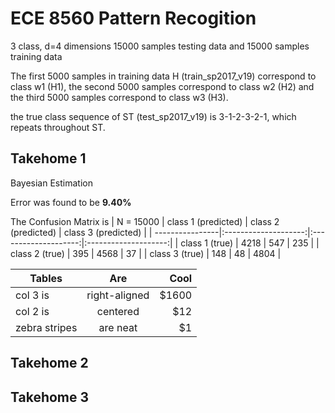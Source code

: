 # ECE 8560 Pattern Recogition

3 class, d=4 dimensions 15000 samples testing data and 15000 samples training data

The first 5000 samples in training data H (train_sp2017_v19) correspond to class w1 (H1), the second 5000 samples correspond to class w2 (H2) and the third 5000 samples correspond to class w3 (H3).

the true class sequence of ST (test_sp2017_v19) is 3-1-2-3-2-1, which repeats throughout ST.

## Takehome 1
Bayesian Estimation

Error was found to be **9.40%**

The Confusion Matrix is
| N = 15000       | class 1 (predicted)  | class 2 (predicted)  | class 3 (predicted)  |
| ----------------|:--------------------:|:--------------------:|:--------------------:|
| class 1 (true)  | 4218 | 547 | 235 |
| class 2 (true)  | 395 | 4568 | 37 |
| class 3 (true)  | 148 | 48 | 4804 | 

| Tables        | Are           | Cool  |
| ------------- |:-------------:| -----:|
| col 3 is      | right-aligned | $1600 |
| col 2 is      | centered      |   $12 |
| zebra stripes | are neat      |    $1 |


## Takehome 2

## Takehome 3